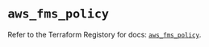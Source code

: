 # `aws_fms_policy`

Refer to the Terraform Registory for docs: [`aws_fms_policy`](https://registry.terraform.io/providers/hashicorp/aws/4.65.0/docs/resources/fms_policy).
